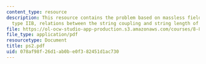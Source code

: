 ```yaml
---
content_type: resource
description: This resource contains the problem based on massless field content of
  type IIB, relations between the string coupling and string length of type IIB.
file: https://ol-ocw-studio-app-production.s3.amazonaws.com/courses/8-871-selected-topics-in-theoretical-particle-physics-branes-and-gauge-theory-dynamics-fall-2004/078af98f26d1ab0be0f382451d1ac730_ps2.pdf
file_type: application/pdf
resourcetype: Document
title: ps2.pdf
uid: 078af98f-26d1-ab0b-e0f3-82451d1ac730
---
```

